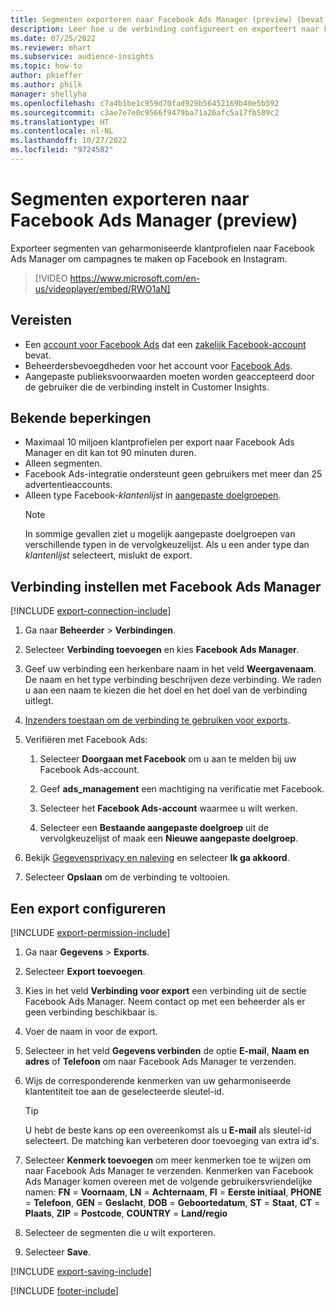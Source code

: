 ```yaml
---
title: Segmenten exporteren naar Facebook Ads Manager (preview) (bevat video)
description: Leer hoe u de verbinding configureert en exporteert naar Facebook Ads Manager.
ms.date: 07/25/2022
ms.reviewer: mhart
ms.subservice: audience-insights
ms.topic: how-to
author: pkieffer
ms.author: philk
manager: shellyha
ms.openlocfilehash: c7a4b1be1c959d70fad929b56452169b40e5b592
ms.sourcegitcommit: c3ae7e7e0c9566f9479ba71a26afc5a17fb589c2
ms.translationtype: HT
ms.contentlocale: nl-NL
ms.lasthandoff: 10/27/2022
ms.locfileid: "9724582"
---
```

# <a name="export-segments-to-facebook-ads-manager-preview"></a>Segmenten exporteren naar Facebook Ads Manager (preview)

Exporteer segmenten van geharmoniseerde klantprofielen naar Facebook Ads Manager om campagnes te maken op Facebook en Instagram.

> [!VIDEO https://www.microsoft.com/en-us/videoplayer/embed/RWO1aN]

## <a name="prerequisites"></a>Vereisten

- Een [account voor Facebook Ads](https://www.facebook.com/business/learn/lessons/step-by-step-ads-manager-account) dat een [zakelijk Facebook-account](https://business.facebook.com/) bevat.
- Beheerdersbevoegdheden voor het account voor [Facebook Ads](https://www.facebook.com/business/learn/lessons/step-by-step-ads-manager-account).
- Aangepaste publieksvoorwaarden moeten worden geaccepteerd door de gebruiker die de verbinding instelt in Customer Insights.

## <a name="known-limitations"></a>Bekende beperkingen

- Maximaal 10 miljoen klantprofielen per export naar Facebook Ads Manager en dit kan tot 90 minuten duren.
- Alleen segmenten.
- Facebook Ads-integratie ondersteunt geen gebruikers met meer dan 25 advertentieaccounts.
- Alleen type Facebook-*klantenlijst* in [aangepaste doelgroepen](https://www.facebook.com/business/help/744354708981227?id=2469097953376494).
  > [!NOTE]
  > In sommige gevallen ziet u mogelijk aangepaste doelgroepen van verschillende typen in de vervolgkeuzelijst. Als u een ander type dan *klantenlijst* selecteert, mislukt de export.

## <a name="set-up-connection-to-facebook-ads-manager"></a>Verbinding instellen met Facebook Ads Manager

[!INCLUDE [export-connection-include](includes/export-connection-admn.md)]

1. Ga naar **Beheerder** > **Verbindingen**.

1. Selecteer **Verbinding toevoegen** en kies **Facebook Ads Manager**.

1. Geef uw verbinding een herkenbare naam in het veld **Weergavenaam**. De naam en het type verbinding beschrijven deze verbinding. We raden u aan een naam te kiezen die het doel en het doel van de verbinding uitlegt.

1. [Inzenders toestaan om de verbinding te gebruiken voor exports](connections.md#allow-contributors-to-use-a-connection-for-exports).

1. Verifiëren met Facebook Ads:

   1. Selecteer **Doorgaan met Facebook** om u aan te melden bij uw Facebook Ads-account.

   1. Geef **ads_management** een machtiging na verificatie met Facebook.

   1. Selecteer het **Facebook Ads-account** waarmee u wilt werken.

   1. Selecteer een **Bestaande aangepaste doelgroep** uit de vervolgkeuzelijst of maak een **Nieuwe aangepaste doelgroep**.

1. Bekijk [Gegevensprivacy en naleving](connections.md#data-privacy-and-compliance) en selecteer **Ik ga akkoord**.

1. Selecteer **Opslaan** om de verbinding te voltooien.

## <a name="configure-an-export"></a>Een export configureren

[!INCLUDE [export-permission-include](includes/export-permission.md)]

1. Ga naar **Gegevens** > **Exports**.

1. Selecteer **Export toevoegen**.

1. Kies in het veld **Verbinding voor export** een verbinding uit de sectie Facebook Ads Manager. Neem contact op met een beheerder als er geen verbinding beschikbaar is.

1. Voer de naam in voor de export.

1. Selecteer in het veld **Gegevens verbinden** de optie **E-mail**, **Naam en adres** of **Telefoon** om naar Facebook Ads Manager te verzenden.

1. Wijs de corresponderende kenmerken van uw geharmoniseerde klantentiteit toe aan de geselecteerde sleutel-id.
   > [!TIP]
   > U hebt de beste kans op een overeenkomst als u **E-mail** als sleutel-id selecteert. De matching kan verbeteren door toevoeging van extra id's.

1. Selecteer **Kenmerk toevoegen** om meer kenmerken toe te wijzen om naar Facebook Ads Manager te verzenden. Kenmerken van Facebook Ads Manager komen overeen met de volgende gebruikersvriendelijke namen: **FN** = **Voornaam**, **LN** = **Achternaam**, **FI** = **Eerste initiaal**, **PHONE** = **Telefoon**, **GEN** = **Geslacht**, **DOB** = **Geboortedatum**, **ST** = **Staat**, **CT** = **Plaats**, **ZIP** = **Postcode**, **COUNTRY** = **Land/regio**

1. Selecteer de segmenten die u wilt exporteren.

1. Selecteer **Save**.

[!INCLUDE [export-saving-include](includes/export-saving.md)]

[!INCLUDE [footer-include](includes/footer-banner.md)]
